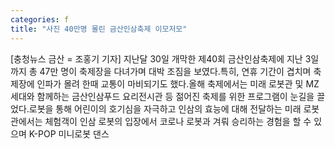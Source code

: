 ```yaml
---
categories: f
title: "사진 40만명 몰린 금산인삼축제 이모저모"
---
```

[충청뉴스 금산 = 조홍기 기자] 지난달 30일 개막한 제40회 금산인삼축제에 지난 3일까지 총 47만 명이 축제장을 다녀가며 대박 조짐을 보였다.특히, 연휴 기간이 겹치며 축제장에 인파가 몰려 한때 교통이 마비되기도 했다.올해 축제에서는 미래 로봇관 및 MZ세대와 함께하는 금산인삼푸드 요리전시관 등 젊어진 축제를 위한 프로그램이 눈길을 끌었다.로봇을 통해 어린이의 호기심을 자극하고 인삼의 효능에 대해 전달하는 미래 로봇관에서는 체험객이 인삼 로봇의 입장에서 코로나 로봇과 겨뤄 승리하는 경험을 할 수 있으며 K-POP 미니로봇 댄스